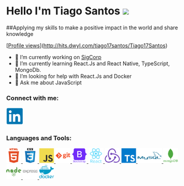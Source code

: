 # Hello I'm Tiago Santos <img src="https://raw.githubusercontent.com/MartinHeinz/MartinHeinz/master/wave.gif" width="30px">

##Applying my skills to make a positive impact in the world and share knowledge

<!-- **tiago17santos/Tiago17Santos** is a ✨ _special_ ✨ repository because its `README.md` (this file) appears on your GitHub profile. -->

[[Profile views](http://hits.dwyl.com/tiago17santos/Tiago17Santos.svg)](http://hits.dwyl.com/tiago17santos/Tiago17Santos)


- 🔭 I’m currently working on [SigCorp](https://sigcorp.com.br/)
- 🌱 I’m currently learning  React.Js and React Native, TypeScript, MongoDb.
- 🤔 I’m looking for help with React.Js and Docker
- 💬 Ask me about JavaScript

<h3 align="left">Connect with me:</h3>
<p align="left"> 
    <a href="https://linkedin.com/in/tiago-alberto-303909167" target="external">
      <img alt="linkedin" width="45" src="https://raw.githubusercontent.com/devicons/devicon/master/icons/linkedin/linkedin-original.svg" />
    </a>
</p>


<h3 align="left">Languages and Tools:</h3>
<p align="left"> 
    <a href="https://developer.mozilla.org/en-US/docs/Web/Guide/HTML/HTML5" target="external">
      <img src="https://raw.githubusercontent.com/devicons/devicon/master/icons/html5/html5-plain-wordmark.svg" alt="html5" width="40" height="40" />
    </a>
    <a href="https://www.w3schools.com/css/" target="_blank"> 
        <img src="https://raw.githubusercontent.com/devicons/devicon/master/icons/css3/css3-original-wordmark.svg" alt="css3" width="40" height="40" /> 
    </a>
    <a href="https://developer.mozilla.org/en-US/docs/Web/JavaScript" target="_blank"> 
        <img src="https://raw.githubusercontent.com/devicons/devicon/master/icons/javascript/javascript-original.svg" alt="javascript" width="40" height="40" /> 
    </a>
    <a href="https://git-scm.com/" target="_blank"> 
        <img src="https://raw.githubusercontent.com/devicons/devicon/master/icons/git/git-plain-wordmark.svg" alt="git" width="40" height="40" />
    </a>
    <a href="https://getbootstrap.com" target="external">
      <img src="https://raw.githubusercontent.com/devicons/devicon/master/icons/bootstrap/bootstrap-plain-wordmark.svg" alt="bootstrap" width="40" height="40" />
    </a>
    <a href="https://reactjs.org/" target="_blank"> 
        <img src="https://raw.githubusercontent.com/devicons/devicon/master/icons/react/react-original-wordmark.svg" alt="react" width="40" height="40" /> 
    </a> 
    <a href="https://redux.js.org" target="_blank"> 
        <img src="https://raw.githubusercontent.com/devicons/devicon/master/icons/redux/redux-original.svg" alt="redux" width="40" height="40" /> 
    </a>  
    <a href="https://www.typescriptlang.org/" target="_blank"> 
        <img src="https://raw.githubusercontent.com/devicons/devicon/master/icons/typescript/typescript-original.svg" alt="typescript" width="40" height="40" /> 
    </a>
    <a href="https://www.mysql.com" target="external">
        <img width="65" src="https://raw.githubusercontent.com/devicons/devicon/master/icons/mysql/mysql-plain-wordmark.svg"  alt="mysql" width="40" height="40" />
    </a>
    <a href="https://www.mongodb.com" target="external">
      <img src="https://raw.githubusercontent.com/devicons/devicon/master/icons/mongodb/mongodb-plain-wordmark.svg" alt="mongodb" width="40" height="40" />
    </a>
    <a href="https://nodejs.org" target="external">
      <img src="https://raw.githubusercontent.com/devicons/devicon/master/icons/nodejs/nodejs-plain-wordmark.svg" alt="nodejs" width="40" height="40" />
    </a>
    <a href="http://expressjs.com" target="external">
      <img src="https://raw.githubusercontent.com/devicons/devicon/master/icons/express/express-original-wordmark.svg" alt="express" width="40" height="40" />
    </a>   
    <a href="https://www.docker.com" target="external">
      <img  src="https://raw.githubusercontent.com/devicons/devicon/master/icons/docker/docker-plain-wordmark.svg" alt="docker" width="40" height="40" />
    </a>
</p>

